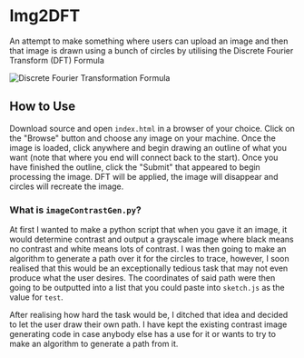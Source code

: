 # Img2DFT

An attempt to make something where users can upload an image and then that image is drawn using a bunch of circles by utilising the Discrete Fourier Transform (DFT) Formula

![Discrete Fourier Transformation Formula](https://github.com/KablammoMan/Img2DFT/assets/83634185/152ffcbc-ab02-4909-b843-5598d2f147a2)

## How to Use
Download source and open `index.html` in a browser of your choice. Click on the "Browse" button and choose any image on your machine. Once the image is loaded, click anywhere and begin drawing an outline of what you want (note that where you end will connect back to the start). Once you have finished the outline, click the "Submit" that appeared to begin processing the image. DFT will be applied, the image will disappear and circles will recreate the image.

### What is `imageContrastGen.py`?
At first I wanted to make a python script that when you gave it an image, it would determine contrast and output a grayscale image where black means no contrast and white means lots of contrast. I was then going to make an algorithm to generate a path over it for the circles to trace, however, I soon realised that this would be an exceptionally tedious task that may not even produce what the user desires. The coordinates of said path were then going to be outputted into a list that you could paste into `sketch.js` as the value for `test`.

After realising how hard the task would be, I ditched that idea and decided to let the user draw their own path. I have kept the existing contrast image generating code in case anybody else has a use for it or wants to try to make an algorithm to generate a path from it.
